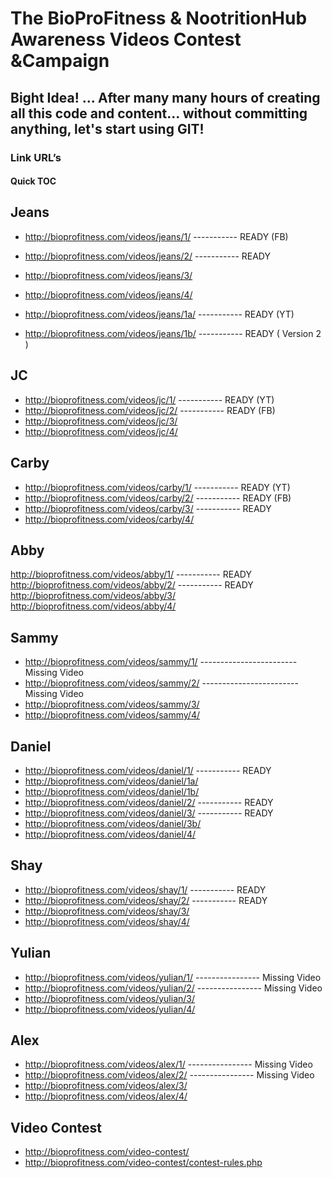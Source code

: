 # The BioProFitness & NootritionHub Awareness Videos Contest &Campaign

## Bight Idea! ... After many many hours of creating all this code and content...  without committing anything, let's start using GIT!

### Link URL’s

#### Quick TOC

## Jeans
+ http://bioprofitness.com/videos/jeans/1/ ----------- READY (FB)
+ http://bioprofitness.com/videos/jeans/2/  ----------- READY
+ http://bioprofitness.com/videos/jeans/3/
+ http://bioprofitness.com/videos/jeans/4/

+ http://bioprofitness.com/videos/jeans/1a/ ----------- READY (YT)
+ http://bioprofitness.com/videos/jeans/1b/  ----------- READY ( Version 2 )

## JC
+ http://bioprofitness.com/videos/jc/1/ ----------- READY (YT)
+ http://bioprofitness.com/videos/jc/2/  ----------- READY (FB)
+ http://bioprofitness.com/videos/jc/3/
+ http://bioprofitness.com/videos/jc/4/

## Carby
+ http://bioprofitness.com/videos/carby/1/ ----------- READY (YT)
+ http://bioprofitness.com/videos/carby/2/  ----------- READY (FB)
+ http://bioprofitness.com/videos/carby/3/  ----------- READY
+ http://bioprofitness.com/videos/carby/4/

## Abby
http://bioprofitness.com/videos/abby/1/ ----------- READY
http://bioprofitness.com/videos/abby/2/  ----------- READY
http://bioprofitness.com/videos/abby/3/
http://bioprofitness.com/videos/abby/4/

## Sammy
+ http://bioprofitness.com/videos/sammy/1/ ------------------------ Missing Video
+ http://bioprofitness.com/videos/sammy/2/ ------------------------ Missing Video
+ http://bioprofitness.com/videos/sammy/3/
+ http://bioprofitness.com/videos/sammy/4/

## Daniel
+ http://bioprofitness.com/videos/daniel/1/  ----------- READY
+ http://bioprofitness.com/videos/daniel/1a/  
+ http://bioprofitness.com/videos/daniel/1b/ 
+ http://bioprofitness.com/videos/daniel/2/  ----------- READY
+ http://bioprofitness.com/videos/daniel/3/  ----------- READY
+ http://bioprofitness.com/videos/daniel/3b/ 
+ http://bioprofitness.com/videos/daniel/4/

## Shay
+ http://bioprofitness.com/videos/shay/1/ ----------- READY
+ http://bioprofitness.com/videos/shay/2/ ----------- READY
+ http://bioprofitness.com/videos/shay/3/ 
+ http://bioprofitness.com/videos/shay/4/ 

## Yulian
+ http://bioprofitness.com/videos/yulian/1/ ---------------- Missing Video
+ http://bioprofitness.com/videos/yulian/2/ ---------------- Missing Video
+ http://bioprofitness.com/videos/yulian/3/
+ http://bioprofitness.com/videos/yulian/4/

## Alex
+ http://bioprofitness.com/videos/alex/1/ ---------------- Missing Video
+ http://bioprofitness.com/videos/alex/2/ ---------------- Missing Video
+ http://bioprofitness.com/videos/alex/3/
+ http://bioprofitness.com/videos/alex/4/

## Video Contest
+ http://bioprofitness.com/video-contest/
+ http://bioprofitness.com/video-contest/contest-rules.php
